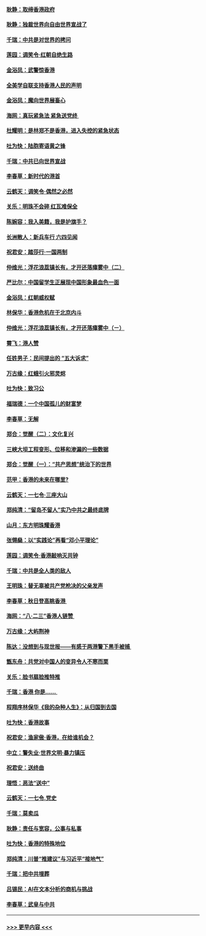 #### [耿静：取缔香港政府](../pages/nsc993/n11494218.md?t=09030444) 
#### [耿静：独裁世界向自由世界宣战了](../pages/nsc993/n11494190.md?t=09030444) 
#### [千瑞：中共是对世界的拷问](../pages/nsc993/n11493021.md?t=09030444) 
#### [莲园：调笑令‧红朝自绝生路](../pages/nsc993/n11493011.md?t=09030444) 
#### [金浴凤：武警惊香港](../pages/nsc993/n11492994.md?t=09030444) 
#### [全美学自联支持香港人民的声明](../pages/nsc993/n11492630.md?t=09030444) 
#### [金浴凤：魔向世界展畜心](../pages/nsc993/n11492599.md?t=09030444) 
#### [海网：真玩紧急法 紧急送党终 ](../pages/nsc993/n11492535.md?t=09030444) 
#### [杜耀明：是林郑不是香港，进入失控的紧急状态](../pages/nsc993/n11491420.md?t=09030444) 
#### [吐为快：陆胞寄语黄之锋](../pages/nsc993/n11491117.md?t=09030444) 
#### [千瑞：中共已向世界宣战](../pages/nsc993/n11490123.md?t=09030444) 
#### [李春草：新时代的港首](../pages/nsc993/n11489864.md?t=09030444) 
#### [云鹤天：调笑令·偶然之必然](../pages/nsc993/n11489701.md?t=09030444) 
#### [关乐：明珠不会碎 红瓦难保全](../pages/nsc993/n11489647.md?t=09030444) 
#### [陈婉容：我入美籍，我是护旗手？](../pages/nsc993/n11487908.md?t=09030444) 
#### [长洲散人：新兵车行 六四见闻](../pages/nsc993/n11487729.md?t=09030444) 
#### [祝君安：踏莎行‧一国两制](../pages/nsc993/n11487699.md?t=09030444) 
#### [仲维光：浮花浪蕊镇长有，才开还落瘴雾中（二）](../pages/nsc993/n11483286.md?t=09030444) 
#### [严比尔：中国留学生正展现中国形象最血色一面](../pages/nsc993/n11485145.md?t=09030444) 
#### [金浴凤：红朝威权赋](../pages/nsc993/n11485191.md?t=09030444) 
#### [林保华：香港危机在于北京内斗](../pages/nsc993/n11484593.md?t=09030444) 
#### [仲维光：浮花浪蕊镇长有，才开还落瘴雾中（ㄧ）](../pages/nsc993/n11483259.md?t=09030444) 
#### [霄飞：港人赞](../pages/nsc993/n11482957.md?t=09030444) 
#### [任姓男子：民间提出的 “五大诉求”](../pages/nsc993/n11482897.md?t=09030444) 
#### [万古缘：红蛾引火邪灵烬](../pages/nsc993/n11482886.md?t=09030444) 
#### [吐为快：致习公](../pages/nsc993/n11482867.md?t=09030444) 
#### [福瑞德：一个中国孤儿的财富梦](../pages/nsc993/n11482817.md?t=09030444) 
#### [李春草：无解](../pages/nsc993/n11482791.md?t=09030444) 
#### [郑合：觉醒（二）：文化复兴](../pages/nsc993/n11478025.md?t=09030444) 
#### [三峡大坝工程变形、位移和渗漏的一些数据](../pages/nsc993/n11478232.md?t=09030444) 
#### [郑合：觉醒（一）：“共产思想”统治下的世界](../pages/nsc993/n11477663.md?t=09030444) 
#### [范甲：香港的未来在哪里?](../pages/nsc993/n11477249.md?t=09030444) 
#### [云鹤天：一七令·三座大山](../pages/nsc993/n11477192.md?t=09030444) 
#### [郑纯清：“留岛不留人”实乃中共之最终底牌](../pages/nsc993/n11476160.md?t=09030444) 
#### [山月：东方明珠耀香港](../pages/nsc993/n11476077.md?t=09030444) 
#### [张翎燊：以“实践论”再看“邓小平理论”](../pages/nsc993/n11475733.md?t=09030444) 
#### [莲园：调笑令‧香港敲响灭共钟](../pages/nsc993/n11475723.md?t=09030444) 
#### [千瑞：中共是全人类的敌人](../pages/nsc993/n11475329.md?t=09030444) 
#### [王明珠：替无辜被共产党枪决的父亲发声](../pages/nsc993/n11474570.md?t=09030444) 
#### [李春草：秋日登高眺香港 ](../pages/nsc993/n11474491.md?t=09030444) 
#### [海网：“八·二三”香港人链赞 ](../pages/nsc993/n11474538.md?t=09030444) 
#### [万古缘：大屿荆神](../pages/nsc993/n11474401.md?t=09030444) 
#### [陈达：没想到与现世报——有感于两港警下黑手被捕 ](../pages/nsc993/n11472557.md?t=09030444) 
#### [甑东舟：共党对中国人的变异令人不寒而栗](../pages/nsc993/n11472496.md?t=09030444) 
#### [关乐：脸书扇脸推特推](../pages/nsc993/n11472488.md?t=09030444) 
#### [千瑞：香港  你是…… ](../pages/nsc993/n11472459.md?t=09030444) 
#### [程翔序林保华《我的杂种人生》：从归国到去国](../pages/nsc993/n11472369.md?t=09030444) 
#### [吐为快：香港故事](../pages/nsc993/n11471931.md?t=09030444) 
#### [祝君安：渔家傲‧香港，在给谁机会？](../pages/nsc993/n11469718.md?t=09030444) 
#### [中立：警失业‧世界文明‧暴力镇压](../pages/nsc993/n11467566.md?t=09030444) 
#### [祝君安：送终曲](../pages/nsc993/n11467546.md?t=09030444) 
#### [理悟：恶法“送中”](../pages/nsc993/n11467290.md?t=09030444) 
#### [云鹤天：一七令.党史](../pages/nsc993/n11464122.md?t=09030444) 
#### [千瑞：莫卖瓜](../pages/nsc993/n11463014.md?t=09030444) 
#### [耿静：责任与宽容，公事与私事](../pages/nsc993/n11462810.md?t=09030444) 
#### [吐为快：香港的特殊地位](../pages/nsc993/n11462562.md?t=09030444) 
#### [郑纯清：川普“推建议”与习近平“接地气”](../pages/nsc993/n11461683.md?t=09030444) 
#### [千瑞：把中共埋葬](../pages/nsc993/n11461658.md?t=09030444) 
#### [吕锡民：AI在文本分析的商机与挑战](../pages/nsc993/n11460607.md?t=09030444) 
#### [李春草：武皇与中共](../pages/nsc993/n11460589.md?t=09030444) 

----
#### [ >>> 更早内容 <<< ](../indexes/nsc993-earlier.md)

